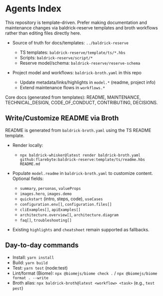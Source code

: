 # Agents Index

This repository is template-driven. Prefer making documentation and
maintenance changes via baldrick-reserve templates and broth workflows rather
than editing files directly here.

- Source of truth for docs/templates: `../baldrick-reserve`

  - TS templates: `baldrick-reserve/template/ts/*.hbs`
  - Scripts: `baldrick-reserve/script/*`
  - Reserve model/schema: `baldrick-reserve/reserve-schema`

- Project model and workflows: `baldrick-broth.yaml` in this repo

  - Update metadata/links/highlights in `model.*` (readme, project info)
  - Extend maintenance flows in `workflows.*`

Core docs (generated from templates): README, MAINTENANCE, TECHNICAL\_DESIGN,
CODE\_OF\_CONDUCT, CONTRIBUTING, DECISIONS.

## Write/Customize README via Broth

README is generated from `baldrick-broth.yaml` using the TS README template.

- Render locally:

  - `npx baldrick-whisker@latest render baldrick-broth.yaml github:flarebyte:baldrick-reserve:template/ts/readme.hbs README.md`

- Populate `model.readme` in `baldrick-broth.yaml` to customize content.
  Optional fields:
  - `summary`, `personas`, `valueProps`
  - `images.hero`, `images.demo`
  - `quickstart` (intro, steps, code), `useCases`
  - `configuration.env[]`, `configuration.files[]`
  - `cliExamples[]`, `apiExamples[]`
  - `architecture.overview[]`, `architecture.diagram`
  - `faq[]`, `troubleshooting[]`

- Existing `highlights` and `cheatsheet` remain supported as fallbacks.

## Day-to-day commands

- Install: `yarn install`
- Build: `yarn build`
- Test: `yarn test` (node:test)
- Lint/format (Biome): `npx @biomejs/biome check .` / `npx @biomejs/biome format . --write`
- Broth alias: `npx baldrick-broth@latest <workflow> <task>` (e.g., `test pest`)
